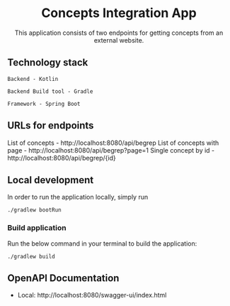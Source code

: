 <h1 style="text-align: center"> Concepts Integration App </h1>
<p style="text-align: center">
    This application consists of two endpoints for getting concepts from an external website.
</p>

## Technology stack

    Backend - Kotlin

    Backend Build tool - Gradle

    Framework - Spring Boot

## URLs for endpoints

List of concepts - http://localhost:8080/api/begrep
List of concepts with page - http://localhost:8080/api/begrep?page=1
Single concept by id - http://localhost:8080/api/begrep/{id}

## Local development

In order to run the application locally, simply run

    ./gradlew bootRun


### Build application

Run the below command in your terminal to build the application:

    ./gradlew build


## OpenAPI Documentation

- Local: http://localhost:8080/swagger-ui/index.html
